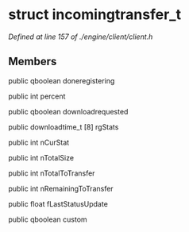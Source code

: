 # struct incomingtransfer_t

*Defined at line 157 of ./engine/client/client.h*

## Members

public qboolean doneregistering

public int percent

public qboolean downloadrequested

public downloadtime_t [8] rgStats

public int nCurStat

public int nTotalSize

public int nTotalToTransfer

public int nRemainingToTransfer

public float fLastStatusUpdate

public qboolean custom



